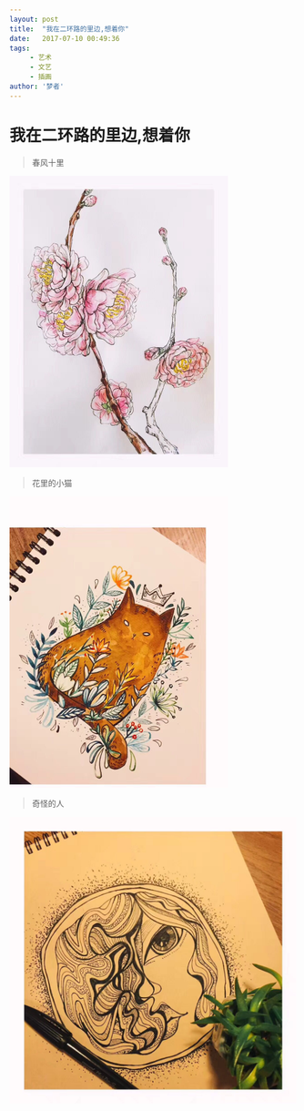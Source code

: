 ```yaml
---
layout: post
title:  "我在二环路的里边,想着你"
date:   2017-07-10 00:49:36
tags:
     - 艺术
     - 文艺
     - 插画
author: '梦者'
---
```

# 我在二环路的里边,想着你
> 春风十里

<img src="../img/flower.jpeg" style="zoom:50%" />



> 花里的小猫



<img src="../img/cat.jpeg" style="zoom:50%" />






> 奇怪的人

<img src="../img/people.jpeg" style="zoom:50%" />

